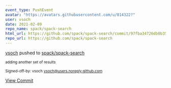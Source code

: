 ```yaml
---
event_type: PushEvent
avatar: "https://avatars.githubusercontent.com/u/814322?"
user: vsoch
date: 2021-02-09
repo_name: spack/spack-search
html_url: https://github.com/spack/spack-search/commit/97fba34726db0b35c0d5724529a8a5ea91240322
repo_url: https://github.com/spack/spack-search
---
```


<a href='https://github.com/vsoch' target='_blank'>vsoch</a> pushed to <a href='https://github.com/spack/spack-search' target='_blank'>spack/spack-search</a>

<small>adding another set of results

Signed-off-by: vsoch <vsoch@users.noreply.github.com></small>

<a href='https://github.com/spack/spack-search/commit/97fba34726db0b35c0d5724529a8a5ea91240322' target='_blank'>View Commit</a>